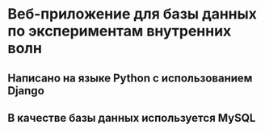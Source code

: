# Веб-приложение для базы данных по экспериментам внутренних волн
 
## Написано на языке Python с использованием Django

## В качестве базы данных используется MySQL
